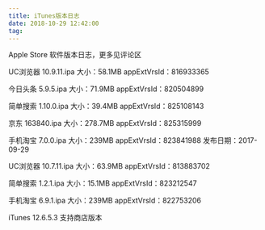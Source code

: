 ```yaml
---
title: iTunes版本日志
date: 2018-10-29 12:42:00
tag: 
---
```


Apple Store 软件版本日志，更多见评论区

UC浏览器 10.9.11.ipa 大小：58.1MB appExtVrsId：816933365

今日头条 5.9.5.ipa 大小：71.9MB appExtVrsId：820504899

简单搜索 1.10.0.ipa 大小：39.4MB appExtVrsId：825108143

京东 163840.ipa 大小：278.7MB appExtVrsId：825315999

手机淘宝 7.0.0.ipa 大小：239MB appExtVrsId：823841988 发布日期：2017-09-29

UC浏览器 10.7.11.ipa 大小：63.9MB appExtVrsId：813883702

简单搜索 1.2.1.ipa 大小：15.1MB appExtVrsId：823212547

手机淘宝 6.9.1.ipa 大小：239MB appExtVrsId：822753206

iTunes 12.6.5.3 支持商店版本
